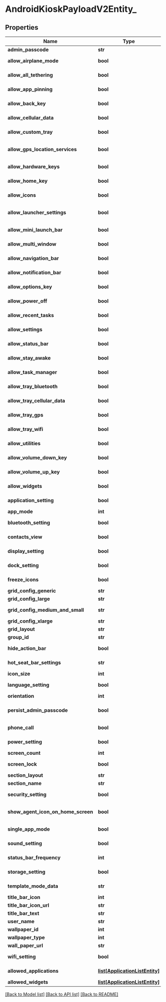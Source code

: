 # AndroidKioskPayloadV2Entity_

## Properties
Name | Type | Description | Notes
------------ | ------------- | ------------- | -------------
**admin_passcode** | **str** | Gets or sets adminPasscode. | [optional] 
**allow_airplane_mode** | **bool** | Gets or sets a value indicating whether allowAirplaneMode. | [optional] 
**allow_all_tethering** | **bool** | Gets or sets a value indicating whether allowAllTethering. | [optional] 
**allow_app_pinning** | **bool** | Gets or sets a value indicating whether AllowAppPinning. | [optional] 
**allow_back_key** | **bool** | Gets or sets a value indicating whether allowBackKey. | [optional] 
**allow_cellular_data** | **bool** | Gets or sets a value indicating whether allowCellularData. | [optional] 
**allow_custom_tray** | **bool** | Gets or sets a value indicating whether allowCustomTray. | [optional] 
**allow_gps_location_services** | **bool** | Gets or sets a value indicating whether allowGpsLocationServices. | [optional] 
**allow_hardware_keys** | **bool** | Gets or sets a value indicating whether allowHardwareKeys. | [optional] 
**allow_home_key** | **bool** | Gets or sets a value indicating whether allowHomeKey. | [optional] 
**allow_icons** | **bool** | Gets or sets a value indicating whether allowIcons. | [optional] 
**allow_launcher_settings** | **bool** | Gets or sets a value indicating whether allowLauncherSettings. | [optional] 
**allow_mini_launch_bar** | **bool** | Gets or sets a value indicating whether allowMiniLaunchBar. | [optional] 
**allow_multi_window** | **bool** | Gets or sets a value indicating whether AllowMultiWindow. | [optional] 
**allow_navigation_bar** | **bool** | Gets or sets a value indicating whether allowNavigationBar. | [optional] 
**allow_notification_bar** | **bool** | Gets or sets a value indicating whether allowNotificationBar. | [optional] 
**allow_options_key** | **bool** | Gets or sets a value indicating whether allowOptionsKey. | [optional] 
**allow_power_off** | **bool** | Gets or sets a value indicating whether allowPowerOff. | [optional] 
**allow_recent_tasks** | **bool** | Gets or sets a value indicating whether allowRecentTasks. | [optional] 
**allow_settings** | **bool** | Gets or sets a value indicating whether allowSettings. | [optional] 
**allow_status_bar** | **bool** | Gets or sets a value indicating whether allowStatusBar. | [optional] 
**allow_stay_awake** | **bool** | Gets or sets a value indicating whether allowStayAwake. | [optional] 
**allow_task_manager** | **bool** | Gets or sets a value indicating whether allowTaskManager. | [optional] 
**allow_tray_bluetooth** | **bool** | Gets or sets a value indicating whether allowTrayBluetooth. | [optional] 
**allow_tray_cellular_data** | **bool** | Gets or sets a value indicating whether allowTrayCellularData. | [optional] 
**allow_tray_gps** | **bool** | Gets or sets a value indicating whether allowTrayGPS. | [optional] 
**allow_tray_wifi** | **bool** | Gets or sets a value indicating whether allowTrayWifi. | [optional] 
**allow_utilities** | **bool** | Gets or sets a value indicating whether allowUtilities. | [optional] 
**allow_volume_down_key** | **bool** | Gets or sets a value indicating whether allowVolumeDownKey. | [optional] 
**allow_volume_up_key** | **bool** | Gets or sets a value indicating whether allowVolumeUpKey. | [optional] 
**allow_widgets** | **bool** | Gets or sets a value indicating whether allowWidgets. | [optional] 
**application_setting** | **bool** | Gets or sets a value indicating whether applicationSetting. | [optional] 
**app_mode** | **int** | Gets or sets appMode. | [optional] 
**bluetooth_setting** | **bool** | Gets or sets a value indicating whether bluetoothSetting. | [optional] 
**contacts_view** | **bool** | Gets or sets a value indicating whether contactsView. | [optional] 
**display_setting** | **bool** | Gets or sets a value indicating whether displaySetting. | [optional] 
**dock_setting** | **bool** | Gets or sets a value indicating whether dockSetting. | [optional] 
**freeze_icons** | **bool** | Gets or sets a value indicating whether freezeIcons. | [optional] 
**grid_config_generic** | **str** | Gets or sets gridConfigGeneric. | [optional] 
**grid_config_large** | **str** | Gets or sets gridConfigLarge. | [optional] 
**grid_config_medium_and_small** | **str** | Gets or sets gridConfigMediumAndSmall. | [optional] 
**grid_config_xlarge** | **str** | Gets or sets gridConfigXlarge. | [optional] 
**grid_layout** | **str** | Gets or sets gridLayout. | [optional] 
**group_id** | **str** | Gets or sets groupId. | [optional] 
**hide_action_bar** | **bool** | Gets or sets a value indicating whether HideActionBar. | [optional] 
**hot_seat_bar_settings** | **str** | Gets or sets HotSeatBarSettings. | [optional] 
**icon_size** | **int** | Gets or sets iconSize. | [optional] 
**language_setting** | **bool** | Gets or sets a value indicating whether languageSetting. | [optional] 
**orientation** | **int** | Gets or sets Orientation. | [optional] 
**persist_admin_passcode** | **bool** | Gets or sets a value indicating whether persistAdminPasscode. | [optional] 
**phone_call** | **bool** | Gets or sets a value indicating whether phoneCall. | [optional] 
**power_setting** | **bool** | Gets or sets a value indicating whether powerSetting. | [optional] 
**screen_count** | **int** | Gets or sets screenCount. | [optional] 
**screen_lock** | **bool** | Gets or sets a value indicating whether screenLock. | [optional] 
**section_layout** | **str** | Gets or sets sectionLayout. | [optional] 
**section_name** | **str** | Gets or sets sectionName. | [optional] 
**security_setting** | **bool** | Gets or sets a value indicating whether securitySetting. | [optional] 
**show_agent_icon_on_home_screen** | **bool** | Gets or sets a value indicating whether showAgentIconOnHomeScreen. | [optional] 
**single_app_mode** | **bool** | Gets or sets a value indicating whether singleAppMode. | [optional] 
**sound_setting** | **bool** | Gets or sets a value indicating whether soundSetting. | [optional] 
**status_bar_frequency** | **int** | Gets or sets statusBarFrequency. | [optional] 
**storage_setting** | **bool** | Gets or sets a value indicating whether storageSetting. | [optional] 
**template_mode_data** | **str** | Gets or sets templateModeData. | [optional] 
**title_bar_icon** | **int** | Gets or sets titleBarIcon. | [optional] 
**title_bar_icon_url** | **str** | Gets or sets TitleBarIconUrl. | [optional] 
**title_bar_text** | **str** | Gets or sets titleBarText. | [optional] 
**user_name** | **str** | Gets or sets userName. | [optional] 
**wallpaper_id** | **int** | Gets or sets wallpaperId. | [optional] 
**wallpaper_type** | **int** | Gets or sets wallpaperType. | [optional] 
**wall_paper_url** | **str** | Gets or sets wallPaperUrl. | [optional] 
**wifi_setting** | **bool** | Gets or sets a value indicating whether wifiSetting. | [optional] 
**allowed_applications** | [**list[ApplicationListEntity]**](ApplicationListEntity.md) | Gets or sets allowedApplications. | [optional] 
**allowed_widgets** | [**list[ApplicationListEntity]**](ApplicationListEntity.md) | Gets or sets allowedWidgets. | [optional] 

[[Back to Model list]](../README.md#documentation-for-models) [[Back to API list]](../README.md#documentation-for-api-endpoints) [[Back to README]](../README.md)


